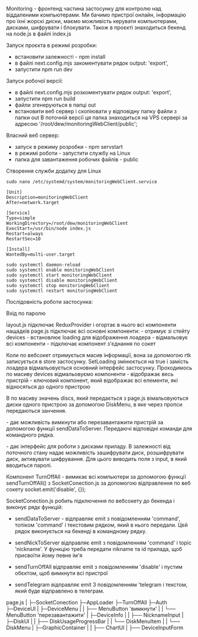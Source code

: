 Monitoring - фронтенд частина застосунку для контролю над віддаленими компьютерами. Ми бачимо пристрої онлайн, інформацію про їхні жорскі диски, маємо можливість керувати компьютерами, дисками, шифрувати і блокувати.
Також в проєкті знаходиться бекенд на node.js в файлі index.js

Запуск проєкта в режимі розробки:

- встановити залежності - npm install
- в файлі next.config.mjs закоментувати рядок output: 'export',
- запустити npm run dev

Запуск робочої версії:

- в файлі next.config.mjs розкоментувати рядок output: 'export',
- запустити npm run build
- файли згенеруються в папці out
- встановити веб сервер і скопіювати у відповідну папку файли з папки out
  В поточній версії ця папка знаходиться на VPS сервері за адресою '/root/dew/monitoringWebClient/public';

Власний веб сервер:

- запуск в режиму розробки - npm servstart
- в режимі роботи - запустити службу на Linux
- папка для завантаження робочих файлів - public

Створення служби додатку для Linux

    sudo nano /etc/systemd/system/monitoringWebClient.service

    [Unit]
    Description=monitoringWebClient
    After=network.target

    [Service]
    Type=simple
    WorkingDirectory=/root/dew/monitoringWebClient
    ExecStart=/usr/bin/node index.js
    Restart=always
    RestartSec=10

    [Install]
    WantedBy=multi-user.target

    sudo systemctl daemon-reload
    sudo systemctl enable monitoringWebClient
    sudo systemctl start monitoringWebClient
    sudo systemctl disable monitoringWebClient
    sudo systemctl stop monitoringWebClient
    sudo systemctl restart monitoringWebClient

Послідовність роботи застосунка:

Вхід по паролю

layout.js підключає ReduxProvider і огортає в нього всі компоненти нащадків
page.js підключає всі основні компоненти: - отримує зі стейту devices - встановлює loading для відображення лоадера - відмальовує всі компоненти - підключає компонент з'єднання по сокет

Коли по вебсокет отримується масив інформації, вона за допомогою rtk записується в store застосунку.
SetLoading змінюється на true і замість лоадера відмальовується основний інтерфейс застосунку.
Проходимось по масиву devices відмальовуємо компоненти <DeviceUI> - відображає весь пристрій
<DeviceUI> - ключовий компонент, який відображає всі елементи, які відносяться до одного пристрою

В <DeviceUI> по масиву значень discs, який передається з page.js вімальовуються диски одного пристрою за допомогою DiskMenu, в яке через пропси передаються занчення.

<DeviceMenu> - дає можливість вимкнути або перезавантажити пристрій за допомогою функції sendDataToServer. Передаючі відповідні команди для командного рядка.

<DiskMenu> - дає інтерфейс для роботи з дисками приладу. В залежності від поточного стану надає можливість зашифрувати диск, розшифрувати диск, активувати шифрування. Для цього виводить поля з input, в який вводиться паролі.

Компонент TurnOffAll - вимикає всі компьютери за допомогою функції sendTurnOffAll() з SocketConection.js за допомогою відправлення по веб сокету socket.emit('disable', {});

SocketConection.js робить підключення по вебсокету до бекенда і виконує рядк функцій:

- sendDataToServer - відправляє emit з повідомленням 'command', топіком 'command' і текстовим рядком, який в нього передали. Цей рядок виконується на бекенді в командному рядку.

- sendNickToServer відправляє emit з повідомленням 'command' і topic 'nickname'. У функцію треба передати nikname та id прилада, щоб присвоїти йому певне ім'я

- sendTurnOffAll відправляє emit з повідомленням 'disable' і пустим обєктом, щоб вимкнути всі пристрої

- sendTelegram відправляє emit З повідомленням 'telegram і текстом, який буде відправлено в телеграм.

page.js
|
├─SocketConection
├─AppLoader
├─TurnOffAll
├─Auth
├─DeviceUI
| ├─DeviceMenu
| | ├── MenuButton 'вимкнути'
| | └── MenuButton 'перезавантажити'
| ├─DeviceInfo
| | ├── NicknameInput
| ├─DiskUI
| | ├── DiskUsageProgressBar
| | └── DiskMenuItem
| | └── DiskMenu
| ├─GraphicContainer
| | ├── ChartUI
| ├── DeviceInputForm
